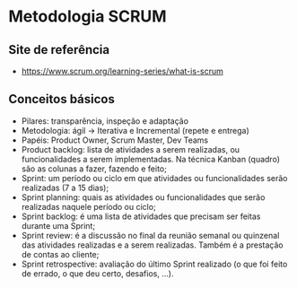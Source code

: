 # Metodologia SCRUM

## Site de referência
  - https://www.scrum.org/learning-series/what-is-scrum

## Conceitos básicos

  - Pilares: transparência, inspeção e adaptação
  - Metodologia: ágil -> Iterativa e Incremental (repete e entrega)
  - Papéis: Product Owner, Scrum Master, Dev Teams
  - Product backlog: lista de atividades a serem realizadas, ou funcionalidades a serem implementadas. Na técnica Kanban (quadro) são as colunas a fazer, fazendo e feito;
  - Sprint: um período ou ciclo em que atividades ou funcionalidades serão realizadas (7 a 15 dias);
  - Sprint planning: quais as atividades ou funcionalidades que serão realizadas naquele período ou ciclo;
  - Sprint backlog: é uma lista de atividades que precisam ser feitas durante uma Sprint;
  - Sprint review: é a discussão no final da reunião semanal ou quinzenal das atividades realizadas e a serem realizadas. Também é a prestação de contas ao cliente;
  - Sprint retrospective: avaliação do último Sprint realizado (o que foi feito de errado, o que deu certo, desafios, ...).
 
